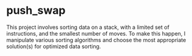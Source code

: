 # push_swap
This project involves sorting data on a stack, with a limited set of instructions, and the smallest number of moves. To make this happen, I manipulate various sorting algorithms and choose the most appropriate solution(s) for optimized data sorting.
